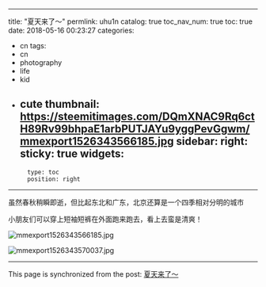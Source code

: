 
---
title: "夏天来了～"
permlink: uhu1n
catalog: true
toc_nav_num: true
toc: true
date: 2018-05-16 00:23:27
categories:
- cn
tags:
- cn
- photography
- life
- kid
- cute
thumbnail: https://steemitimages.com/DQmXNAC9Rq6ctH89Rv99bhpaE1arbPUTJAYu9yggPevGgwm/mmexport1526343566185.jpg
sidebar:
    right:
        sticky: true
widgets:
    -
        type: toc
        position: right
---


虽然春秋稍瞬即逝，但比起东北和广东，北京还算是一个四季相对分明的城市

小朋友们可以穿上短袖短裤在外面跑来跑去，看上去蛮是清爽！

![mmexport1526343566185.jpg](https://steemitimages.com/DQmXNAC9Rq6ctH89Rv99bhpaE1arbPUTJAYu9yggPevGgwm/mmexport1526343566185.jpg)

![mmexport1526343570037.jpg](https://steemitimages.com/DQmeuj7M7yULhakADYY4NEgV4BoCbfrv8JX4XtFGYwFcabi/mmexport1526343570037.jpg)

- - -

This page is synchronized from the post: [夏天来了～](https://steemit.com/@andrewma/uhu1n)

